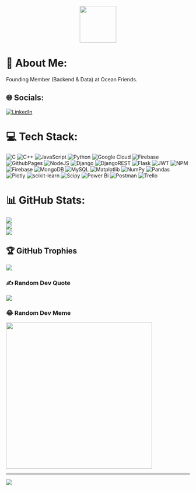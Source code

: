 <div id="header" align="center">
  <img src="https://media.giphy.com/media/M9gbBd9nbDrOTu1Mqx/giphy.gif" width="100"/>
</div>

# 💫 About Me:
Founding Member (Backend & Data) at Ocean Friends.


## 🌐 Socials:
[![LinkedIn](https://img.shields.io/badge/LinkedIn-%230077B5.svg?logo=linkedin&logoColor=white)](https://linkedin.com/in/prateekp01) 

# 💻 Tech Stack:
![C](https://img.shields.io/badge/c-%2300599C.svg?style=flat&logo=c&logoColor=white) ![C++](https://img.shields.io/badge/c++-%2300599C.svg?style=flat&logo=c%2B%2B&logoColor=white) ![JavaScript](https://img.shields.io/badge/javascript-%23323330.svg?style=flat&logo=javascript&logoColor=%23F7DF1E) ![Python](https://img.shields.io/badge/python-3670A0?style=flat&logo=python&logoColor=ffdd54) ![Google Cloud](https://img.shields.io/badge/GoogleCloud-%234285F4.svg?style=flat&logo=google-cloud&logoColor=white) ![Firebase](https://img.shields.io/badge/firebase-%23039BE5.svg?style=flat&logo=firebase) ![GithubPages](https://img.shields.io/badge/github%20pages-121013?style=flat&logo=github&logoColor=white) ![NodeJS](https://img.shields.io/badge/node.js-6DA55F?style=flat&logo=node.js&logoColor=white) ![Django](https://img.shields.io/badge/django-%23092E20.svg?style=flat&logo=django&logoColor=white) ![DjangoREST](https://img.shields.io/badge/DJANGO-REST-ff1709?style=flat&logo=django&logoColor=white&color=ff1709&labelColor=gray) ![Flask](https://img.shields.io/badge/flask-%23000.svg?style=flat&logo=flask&logoColor=white) ![JWT](https://img.shields.io/badge/JWT-black?style=flat&logo=JSON%20web%20tokens) ![NPM](https://img.shields.io/badge/NPM-%23CB3837.svg?style=flat&logo=npm&logoColor=white) ![Firebase](https://img.shields.io/badge/Firebase-039BE5?style=flat&logo=Firebase&logoColor=white) ![MongoDB](https://img.shields.io/badge/MongoDB-%234ea94b.svg?style=flat&logo=mongodb&logoColor=white) ![MySQL](https://img.shields.io/badge/mysql-%2300000f.svg?style=flat&logo=mysql&logoColor=white) ![Matplotlib](https://img.shields.io/badge/Matplotlib-%23ffffff.svg?style=flat&logo=Matplotlib&logoColor=black) ![NumPy](https://img.shields.io/badge/numpy-%23013243.svg?style=flat&logo=numpy&logoColor=white) ![Pandas](https://img.shields.io/badge/pandas-%23150458.svg?style=flat&logo=pandas&logoColor=white) ![Plotly](https://img.shields.io/badge/Plotly-%233F4F75.svg?style=flat&logo=plotly&logoColor=white) ![scikit-learn](https://img.shields.io/badge/scikit--learn-%23F7931E.svg?style=flat&logo=scikit-learn&logoColor=white) ![Scipy](https://img.shields.io/badge/SciPy-%230C55A5.svg?style=flat&logo=scipy&logoColor=%white) ![Power Bi](https://img.shields.io/badge/power_bi-F2C811?style=flat&logo=powerbi&logoColor=black) ![Postman](https://img.shields.io/badge/Postman-FF6C37?style=flat&logo=postman&logoColor=white) ![Trello](https://img.shields.io/badge/Trello-%23026AA7.svg?style=flat&logo=Trello&logoColor=white)
# 📊 GitHub Stats:
![](https://github-readme-stats.vercel.app/api?username=prateekp-01&theme=tokyonight&hide_border=false&include_all_commits=true&count_private=true)<br/>
![](https://github-readme-streak-stats.herokuapp.com/?user=prateekp-01&theme=tokyonight&hide_border=false)<br/>
![](https://github-readme-stats.vercel.app/api/top-langs/?username=prateekp-01&theme=tokyonight&hide_border=false&include_all_commits=true&count_private=true&layout=compact)

## 🏆 GitHub Trophies
![](https://github-profile-trophy.vercel.app/?username=prateekp-01&theme=tokyonight&no-frame=false&no-bg=false&margin-w=4)

### ✍️ Random Dev Quote
![](https://quotes-github-readme.vercel.app/api?type=horizontal&theme=radical)

### 😂 Random Dev Meme
<img src='https://randommeme-five.vercel.app/' style="height: 400px;"/>

---
[![](https://visitcount.itsvg.in/api?id=prateekp-01&icon=0&color=0)](https://visitcount.itsvg.in)

<!-- Proudly created with GPRM ( https://gprm.itsvg.in ) -->

